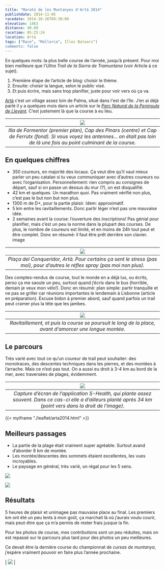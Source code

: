 ```yaml
---
title: "Marató de les Muntanyes d'Artà 2014"
publishdate: 2014-11-05
racedate: 2014-10-26T09:30:00
elevation: 1463
distance: 40.89
racetime: 05:25:24
location: Artà
tags: ["Race", "Mallorca", Illes Balears"]
comments: false
---
```



En quelques mots: la plus belle course de l’année, jusqu’à présent. Pour moi bien meilleure que l'_Ultra Trail de la Sierra de Tramuntana_ (voir Article à ce sujet).

1. Première étape de l’article de blog: choisir le thème.
2. Ensuite: choisir la langue, selon le public visé.
3. Et puis écrire, mais sans trop planifier, juste pour voir vers où ça va.

[Artà](http://www.artamallorca.travel/) c’est un village assez loin de Palma, situé dans l'est de l’île. J’en ai déjà parlé il y a quelques mois dans un article sur le [_Parc Natural de la Península de Llevant_](https://www.caib.es/sites/espaisnaturalsprotegits/ca/parc_natural_de_la_peninsula_de_llevant-21675/). C’est justement là que la course à eu lieu.

| ![](./images/formentor.jpg) |
|:--:|
|_Illa de Formentor (premier plan), Cap des Pinars (centre) et Cap de Ferrutx (fond). Si vous voyez les antennes... on était pas loin de là une fois au point culminant de la course._|

## En quelques chiffres

- 350 coureurs, en majorité des locaux. Ça veut dire qu’il vaut mieux parler un peu catalan si tu veux communiquer avec d’autres coureurs ou avec l’organisation. Personnellement: rien compris au consignes de départ, sauf si on passe un dessus du mur (?), on est disqualifié.
- 42 km et quelques. Un marathon quoi. Pas vraiment vérifié non plus, c’est pas le but non but non plus.
- 1300 m de D+, pour la partie plaisir. Idem: approximatif.
- 5 km entre les ravitaillements. Donc partir léger n’est pas une mauvaise idée.
- 2 semaines avant la course: l’ouverture des inscriptions! Pas génial pour planifier, mais c’est un peu la norme dans la plupart des courses. De plus, le nombre de coureurs est limité, et en moins de 24h tout peut et être complet. Donc en résumé: il faut être prêt derrière son clavier.
image

| ![](./images/plazaarta.jpg) |
|:--:|
|_Plaça del Conqueridor, Artà. Pour certains ça sent le stress (pas moi), pour d’autres le réflex spray (pas moi non plus)._|

Des comptes-rendus de course, tout le monde en a déjà lus, ou écrits, perso ça me saoule un peu, surtout quand j’écris dans le bus (horrible, demain je veux mon vélo!). Donc en résumé: plan simple: partir tranquille et ne pas se griller car réunions importantes le lendemain à Lisbonne (article en préparation). Excuse bidon à premier abord, sauf quand parfois un trail peut cramer plus la tête que les jambes.

| ![](./images/ravitaillementArta.jpg) |
|:--:|
|_Ravitaillement, et puis la course se poursuit le long de la place, avant d'amorcer une longue montée._|

## Le parcours

Très varié avec tout ce qu’un coureur de trail peut souhaiter: des monotraces, des descentes techniques dans les pierres, et des montées à l’arrache. Mais ce n’est pas tout. On a aussi eu droit à 3-4 km au bord de la mer, avec traversées de plages, évidemment.

| ![](./images/trackArta.jpg) |
|:--:|
|_Capture d’écran de l’application S-Health, qui plante assez souvent. Dans ce cas-ci elle a d’ailleurs planté après 34 km (point vers dans la droit de l’image)._|

{{< myiframe "./leaflet/arta2014.html" >}}

## Meilleurs passages

- La partie de la plage était vraiment super agréable. Surtout avand d’aborder 8 km de montée.
- Les montée/descentes des sommets étaient excellentes, les vues incroyables.
- Le paysage en général, très varié, un régal pour les 5 sens.

![](./images/maratoArta02.jpg)

![](./images/maratoArta01.jpg) 

## Résultats

5 heures de plaisir et unimagee pas mauvaise place au final. Les premiers km ont été un peu lents à mon goût, ça marchait là où j’aurais voulu courir, mais peut-être que ça m’a permis de rester frais jusque la fin.

Pour les photos de course, mes contributions sont un peu réduites, mais on est repassé sur le parcours plus tard pour des photos un peu meilleures.

Ce devait être la dernière course du championnat de _cursas de muntanya_, j’espère vraiment pouvoir en faire plus l’année prochaine.

| ![](./images/maratoArta03.jpg) |
